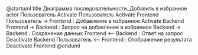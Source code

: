 @startuml
title Диаграмма последовательности_Добавить в избранное
actor Пользователь
Activate Пользователь
Activate Frontend
Пользователь -> Frontend : Добавление в избранное
Activate Backend
Frontend -> Backend : Запрос на добавление в избранное
Backend -> Backend : Сохранение данных
Frontend <-- Backend : Ответ на запрос
Deactivate Backend
Пользователь <-- Frontend : Отображение результата
Deactivate Frontend
@enduml